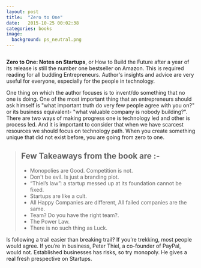 ```yaml
---
layout: post
title:  "Zero to One"
date:   2015-10-25 00:02:38
categories: books
image:
  background: ps_neutral.png
---
```

<img src="http://i.imgur.com/5s9xvPY.jpg" alt="">


**Zero to One: Notes on Startups**, or How to Build the Future after a year of its release is still the number one bestseller on Amazon. This is required reading for all budding Entrepreneurs. Author's insights and advice are very useful for everyone, especially for the people in technology.

One thing on which the author focuses is to invent/do something that no one is doing. One of the most important thing that an entrepreneurs should ask himself is "what important truth do very few people agree with you on?" or its business equivalent- "what valuable company is nobody building?". There are two ways of making progress one is technology led and other is process led. And it is important to consider that when we have scarcest resources we should focus on technology path. When you create something unique that did not exist before, you are going from zero to one. 

>**Few Takeaways from the book are :-**
>- 
>- Monopolies are Good. Competition is not.
>- Don't be evil. Is just a branding plot.
>- “Thiel’s law”: a startup messed up at its foundation cannot be fixed.
>- Startups are like a cult.
>- All Happy Companies are different, All failed companies are the same.
>- Team? Do you have the right team?.
>- The Power Law.
>- There is no such thing as Luck. 

Is following a trail easier than breaking trail? If you’re trekking, most people would agree. If you’re in business, Peter Thiel, a co-founder of PayPal, would not. Established businesses has risks, so try monopoly. He gives a real fresh prespective on Startups.